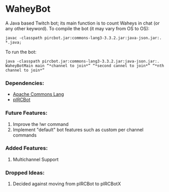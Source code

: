 # WaheyBot
A Java based Twitch bot; its main function is to count Waheys in chat (or any other keyword). To compile the bot (it may vary from OS to OS):
<pre><code>javac -classpath pircbot.jar:commons-lang3-3.3.2.jar:java-json.jar:. *.java;</code></pre>
To run the bot:
<pre><code>java -classpath pircbot.jar:commons-lang3-3.3.2.jar:java-json.jar:. WaheyBotMain main “*channel to join*” “*second cannel to join*” “*nth channel to join*”</code></pre>


### Dependencies:
  - [Apache Commons Lang]
  - [pIRCBot]

### Future Features:
1. Improve the !wr command
2. Implement "default" bot features such as custom per channel commands

### Added Features:
1. Multichannel Support

### Dropped Ideas:
1. Decided against moving from pIRCBot to pIRCBotX

[apache commons lang]:https://commons.apache.org/proper/commons-lang/
[pircbot]:http://www.jibble.org/pircbot.php
[pircbotx]:https://code.google.com/p/pircbotx/
